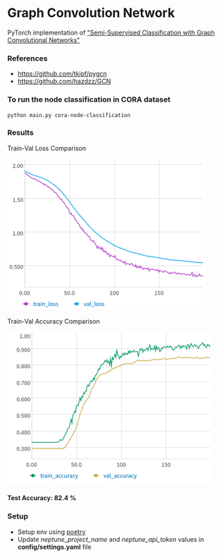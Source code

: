 # Graph Convolution Network

PyTorch implementation of ["Semi-Supervised Classification with Graph Convolutional Networks"](https://arxiv.org/abs/1609.02907)


### References
* https://github.com/tkipf/pygcn
* https://github.com/hazdzz/GCN


### To run the node classification in CORA dataset
```
python main.py cora-node-classification
```
### Results
Train-Val Loss Comparison<br/>

![Loss Comparison](resources/loss_comparison.png)


Train-Val Accuracy Comparison<br/>

![Accuracy Comparison](resources/accuracy_comparison.png)

#### Test Accuracy: 82.4 %

### Setup
* Setup env using [poetry](https://python-poetry.org/docs/)
* Update *neptune_project_name* and *neptune_api_token* values in **config/settings.yaml** file